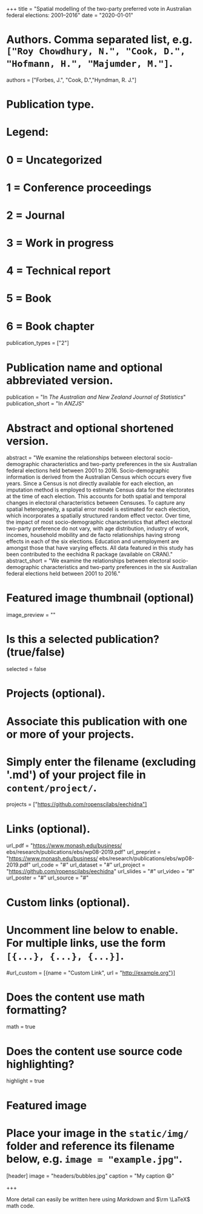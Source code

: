 +++
title = "Spatial modelling of the two-party preferred vote in Australian federal elections: 2001–2016"
date = "2020-01-01"

# Authors. Comma separated list, e.g. `["Roy Chowdhury, N.", "Cook, D.", "Hofmann, H.", "Majumder, M."]`.
authors = ["Forbes, J.", "Cook, D.","Hyndman, R. J."]

# Publication type.
# Legend:
# 0 = Uncategorized
# 1 = Conference proceedings
# 2 = Journal
# 3 = Work in progress
# 4 = Technical report
# 5 = Book
# 6 = Book chapter
publication_types = ["2"]

# Publication name and optional abbreviated version.
publication = "In *The Australian and New Zealand Journal of Statistics*"
publication_short = "In *ANZJS*"

# Abstract and optional shortened version.
abstract = "We examine the relationships between electoral socio-demographic characteristics and two-party preferences in the six Australian federal elections held between 2001 to 2016. Socio-demographic information is derived from the Australian Census which occurs every five years. Since a Census is not directly available for each election, an imputation method is employed to estimate Census data for the electorates at the time of each election. This accounts for both spatial and temporal changes in electoral characteristics between Censuses. To capture any spatial heterogeneity, a spatial error model is estimated for each election, which incorporates a spatially structured random effect vector. Over time, the impact of most socio-demographic characteristics that affect electoral two-party preference do not vary, with age distribution, industry of work, incomes, household mobility and de facto relationships having strong effects in each of the six elections. Education and unemployment are amongst those that have varying effects. All data featured in this study has been contributed to the eechidna R package (available on CRAN)."
abstract_short = "We examine the relationships between electoral socio-demographic characteristics and two-party preferences in the six Australian federal elections held between 2001 to 2016."

# Featured image thumbnail (optional)
image_preview = ""

# Is this a selected publication? (true/false)
selected = false

# Projects (optional).
#   Associate this publication with one or more of your projects.
#   Simply enter the filename (excluding '.md') of your project file in `content/project/`.
projects = ["https://github.com/ropenscilabs/eechidna"]

# Links (optional).
url_pdf = "https://www.monash.edu/business/ ebs/research/publications/ebs/wp08-2019.pdf"
url_preprint = "https://www.monash.edu/business/ ebs/research/publications/ebs/wp08-2019.pdf"
url_code = "#"
url_dataset = "#"
url_project = "https://github.com/ropenscilabs/eechidna"
url_slides = "#"
url_video = "#"
url_poster = "#"
url_source = "#"

# Custom links (optional).
#   Uncomment line below to enable. For multiple links, use the form `[{...}, {...}, {...}]`.
#url_custom = [{name = "Custom Link", url = "http://example.org"}]

# Does the content use math formatting?
math = true

# Does the content use source code highlighting?
highlight = true

# Featured image
# Place your image in the `static/img/` folder and reference its filename below, e.g. `image = "example.jpg"`.
[header]
image = "headers/bubbles.jpg"
caption = "My caption :smile:"

+++

More detail can easily be written here using *Markdown* and $\rm \LaTeX$ math code.
